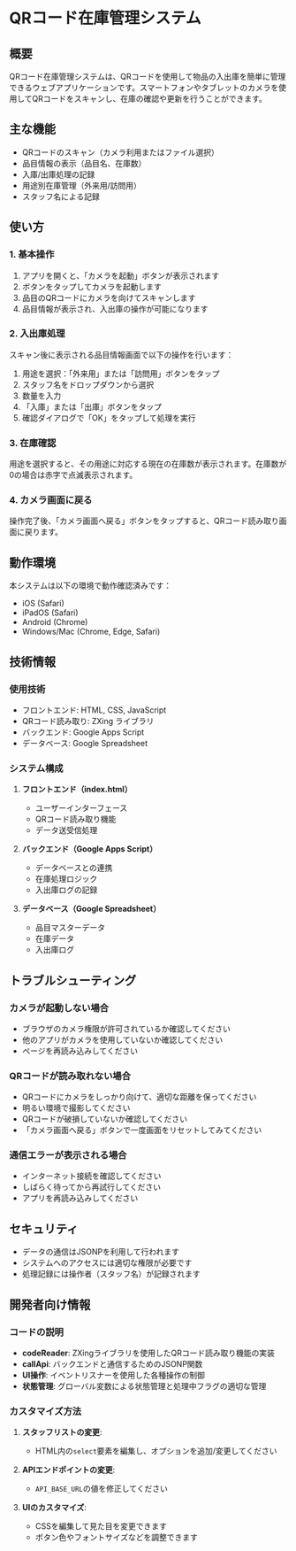 # QRコード在庫管理システム

## 概要

QRコード在庫管理システムは、QRコードを使用して物品の入出庫を簡単に管理できるウェブアプリケーションです。スマートフォンやタブレットのカメラを使用してQRコードをスキャンし、在庫の確認や更新を行うことができます。

## 主な機能

- QRコードのスキャン（カメラ利用またはファイル選択）
- 品目情報の表示（品目名、在庫数）
- 入庫/出庫処理の記録
- 用途別在庫管理（外来用/訪問用）
- スタッフ名による記録

## 使い方

### 1. 基本操作

1. アプリを開くと、「カメラを起動」ボタンが表示されます
2. ボタンをタップしてカメラを起動します
3. 品目のQRコードにカメラを向けてスキャンします
4. 品目情報が表示され、入出庫の操作が可能になります

### 2. 入出庫処理

スキャン後に表示される品目情報画面で以下の操作を行います：

1. 用途を選択：「外来用」または「訪問用」ボタンをタップ
2. スタッフ名をドロップダウンから選択
3. 数量を入力
4. 「入庫」または「出庫」ボタンをタップ
5. 確認ダイアログで「OK」をタップして処理を実行

### 3. 在庫確認

用途を選択すると、その用途に対応する現在の在庫数が表示されます。在庫数が0の場合は赤字で点滅表示されます。

### 4. カメラ画面に戻る

操作完了後、「カメラ画面へ戻る」ボタンをタップすると、QRコード読み取り画面に戻ります。

## 動作環境

本システムは以下の環境で動作確認済みです：

- iOS (Safari)
- iPadOS (Safari)
- Android (Chrome)
- Windows/Mac (Chrome, Edge, Safari)

## 技術情報

### 使用技術

- フロントエンド: HTML, CSS, JavaScript
- QRコード読み取り: ZXing ライブラリ
- バックエンド: Google Apps Script
- データベース: Google Spreadsheet

### システム構成

1. **フロントエンド（index.html）**
   - ユーザーインターフェース
   - QRコード読み取り機能
   - データ送受信処理

2. **バックエンド（Google Apps Script）**
   - データベースとの連携
   - 在庫処理ロジック
   - 入出庫ログの記録

3. **データベース（Google Spreadsheet）**
   - 品目マスターデータ
   - 在庫データ
   - 入出庫ログ

## トラブルシューティング

### カメラが起動しない場合

- ブラウザのカメラ権限が許可されているか確認してください
- 他のアプリがカメラを使用していないか確認してください
- ページを再読み込みしてください

### QRコードが読み取れない場合

- QRコードにカメラをしっかり向けて、適切な距離を保ってください
- 明るい環境で撮影してください
- QRコードが破損していないか確認してください
- 「カメラ画面へ戻る」ボタンで一度画面をリセットしてみてください

### 通信エラーが表示される場合

- インターネット接続を確認してください
- しばらく待ってから再試行してください
- アプリを再読み込みしてください

## セキュリティ

- データの通信はJSONPを利用して行われます
- システムへのアクセスには適切な権限が必要です
- 処理記録には操作者（スタッフ名）が記録されます

## 開発者向け情報

### コードの説明

- **codeReader**: ZXingライブラリを使用したQRコード読み取り機能の実装
- **callApi**: バックエンドと通信するためのJSONP関数
- **UI操作**: イベントリスナーを使用した各種操作の制御
- **状態管理**: グローバル変数による状態管理と処理中フラグの適切な管理

### カスタマイズ方法

1. **スタッフリストの変更**:
   - HTML内の`select`要素を編集し、オプションを追加/変更してください

2. **APIエンドポイントの変更**:
   - `API_BASE_URL`の値を修正してください

3. **UIのカスタマイズ**:
   - CSSを編集して見た目を変更できます
   - ボタン色やフォントサイズなどを調整できます
